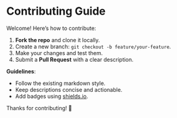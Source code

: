 # Contributing Guide  

Welcome! Here’s how to contribute:  

1. **Fork the repo** and clone it locally.  
2. Create a new branch: `git checkout -b feature/your-feature`.  
3. Make your changes and test them.  
4. Submit a **Pull Request** with a clear description.  

**Guidelines**:  
- Follow the existing markdown style.  
- Keep descriptions concise and actionable.  
- Add badges using [shields.io](https://shields.io).  

Thanks for contributing! 🎉  
